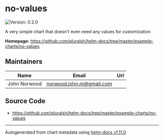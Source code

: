 # no-values

![Version: 0.2.0](https://img.shields.io/badge/Version-0.2.0-informational?style=flat-square)

A very simple chart that doesn't even need any values for customization

**Homepage:** <https://github.com/pluralsh/helm-docs/tree/master/example-charts/no-values>

## Maintainers

| Name | Email | Url |
| ---- | ------ | --- |
| John Norwood | <norwood.john.m@gmail.com> |  |

## Source Code

* <https://github.com/pluralsh/helm-docs/tree/master/example-charts/no-values>

----------------------------------------------
Autogenerated from chart metadata using [helm-docs v1.11.0](https://github.com/pluralsh/helm-docs/releases/v1.11.0)
